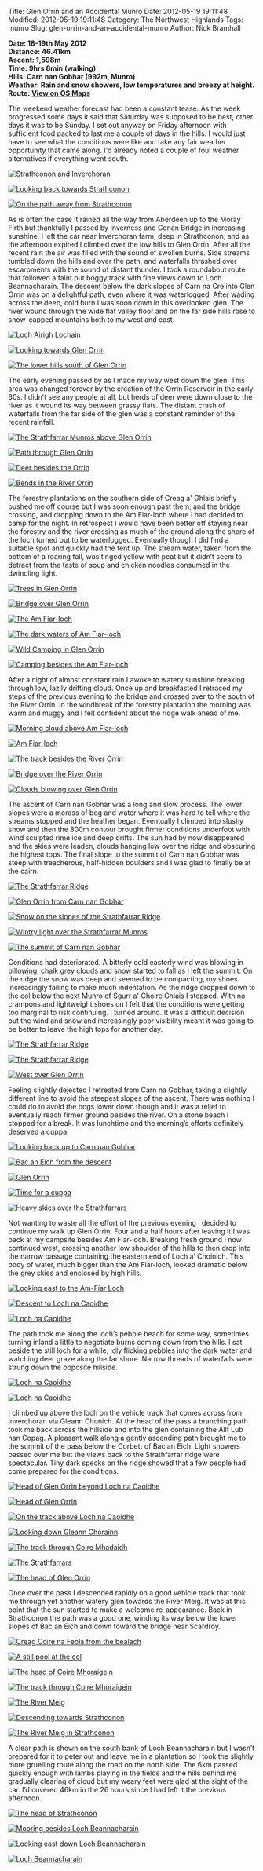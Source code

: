 Title: Glen Orrin and an Accidental Munro
Date: 2012-05-19 19:11:48
Modified: 2012-05-19 19:11:48
Category: The Northwest Highlands
Tags: munro
Slug: glen-orrin-and-an-accidental-munro
Author: Nick Bramhall

**Date: 18-19th May 2012  
Distance: 46.41km  
Ascent:  1,598m  
Time: 9hrs 8min (walking)  
Hills: Carn nan Gobhar (992m, Munro)  
Weather: Rain and snow showers, low temperatures and breezy at height.  
Route: [View on OS Maps](https://www.invertedworld.co.uk/hillwalking/hillwalk/368)**



The weekend weather forecast had been a constant tease. As the week progressed some days it said that Saturday was supposed to be best, other days it was to be Sunday. I set out anyway on Friday afternoon with sufficient food packed to last me a couple of days in the hills. I would just have to see what the conditions were like and take any fair weather opportunity that came along. I'd already noted a couple of foul weather alternatives if everything went south.

<!--more-->

[![Strathconon and Inverchoran](http://farm8.staticflickr.com/7093/7257956652_04a305b7d9_c.jpg)](http://www.flickr.com/photos/53725815@N00/7257956652)



[![Looking back towards Strathconon](http://farm9.staticflickr.com/8159/7258078156_c91af97bc7_c.jpg)](http://www.flickr.com/photos/53725815@N00/7258078156)



[![On the path away from Strathconon](http://farm9.staticflickr.com/8141/7258111644_53c5f277e6_c.jpg)](http://www.flickr.com/photos/53725815@N00/7258111644) 



As is often the case it rained all the way from Aberdeen up to the Moray Firth but thankfully I passed by Inverness and Conan Bridge in increasing sunshine. I left the car near Inverchoran farm, deep in Strathconon, and as the afternoon expired I climbed over the low hills to Glen Orrin. After all the recent rain the air was filled with the sound of swollen burns. Side streams tumbled down the hills and over the path, and waterfalls thrashed over escarpments with the sound of distant thunder. I took a roundabout route that followed a faint but boggy track with fine views down to Loch Beannacharain. The descent below the dark slopes of Carn na Cre into Glen Orrin was on a delightful path, even where it was waterlogged. After wading across the deep, cold burn I was soon down in this overlooked glen. The river wound through the wide flat valley floor and on the far side hills rose to snow-capped mountains both to my west and east.



[![Loch Airigh Lochain](http://farm8.staticflickr.com/7075/7258144372_20dae3b96f_c.jpg)](http://www.flickr.com/photos/53725815@N00/7258144372)



[![Looking towards Glen Orrin](http://farm8.staticflickr.com/7091/7258178680_ba7d91918e_c.jpg)](http://www.flickr.com/photos/53725815@N00/7258178680)



[![The lower hills south of Glen Orrin](http://farm9.staticflickr.com/8163/7258275334_60fe81ebe9_c.jpg)](http://www.flickr.com/photos/53725815@N00/7258275334)



The early evening passed by as I made my way west down the glen. This area was changed forever by the creation of the Orrin Reservoir in the early 60s. I didn’t see any people at all, but herds of deer were down close to the river as it wound its way between grassy flats. The distant crash of waterfalls from the far side of the glen was a constant reminder of the recent rainfall.



[![The Strathfarrar Munros above Glen Orrin](http://farm8.staticflickr.com/7094/7258288584_cd805a32fe_c.jpg)](http://www.flickr.com/photos/53725815@N00/7258288584)



[![Path through Glen Orrin](http://farm8.staticflickr.com/7220/7258332312_a4970bf360_c.jpg)](http://www.flickr.com/photos/53725815@N00/7258332312)



[![Deer besides the Orrin](http://farm8.staticflickr.com/7218/7258356478_544444bf7d_c.jpg)](http://www.flickr.com/photos/53725815@N00/7258356478)



[![Bends in the River Orrin](http://farm9.staticflickr.com/8023/7258384360_c1c073bc0c_c.jpg)](http://www.flickr.com/photos/53725815@N00/7258384360)



The forestry plantations on the southern side of Creag a' Ghlais briefly pushed me off course but I was soon enough past them, and the bridge crossing, and dropping down to the Am Fiar-loch where I had decided to camp for the night. In retrospect I would have been better off staying near the forestry and the river crossing as much of the ground along the shore of the loch turned out to be waterlogged. Eventually though I did find a suitable spot and quickly had the tent up. The stream water, taken from the bottom of a roaring fall, was tinged yellow with peat but it didn’t seem to detract from the taste of soup and chicken noodles consumed in the dwindling light.



[![Trees in Glen Orrin](http://farm8.staticflickr.com/7231/7258421236_cab05684e1_c.jpg)](http://www.flickr.com/photos/53725815@N00/7258421236)



[![Bridge over Glen Orrin](http://farm8.staticflickr.com/7211/7258453466_0c79a117a5_c.jpg)](http://www.flickr.com/photos/53725815@N00/7258453466)



[![The Am Fiar-loch](http://farm8.staticflickr.com/7245/7258464730_6d8fac8f96_c.jpg)](http://www.flickr.com/photos/53725815@N00/7258464730)



[![The dark waters of Am Fiar-loch](http://farm8.staticflickr.com/7081/7258488434_855b8d0bfd_c.jpg)](http://www.flickr.com/photos/53725815@N00/7258488434)



[![Wild Camping in Glen Orrin](http://farm9.staticflickr.com/8153/7229251556_a38cacf57e_c.jpg)](http://www.flickr.com/photos/53725815@N00/7229251556)



[![Camping besides the Am Fiar-loch](http://farm9.staticflickr.com/8025/7258567746_41ff0e2586_c.jpg)](http://www.flickr.com/photos/53725815@N00/7258567746)



After a night of almost constant rain I awoke to watery sunshine breaking through low, lazily drifting cloud. Once up and breakfasted I retraced my steps of the previous evening to the bridge and crossed over to the south of the River Orrin. In the windbreak of the forestry plantation the morning was warm and muggy and I felt confident about the ridge walk ahead of me. 



[![Morning cloud above Am Fiar-loch](http://farm8.staticflickr.com/7101/7264205960_086350b7f1_c.jpg)](http://www.flickr.com/photos/53725815@N00/7264205960)



[![Am Fiar-loch](http://farm8.staticflickr.com/7089/7264302902_4343b5aa23_c.jpg)](http://www.flickr.com/photos/53725815@N00/7264302902)



[![The track besides the River Orrin](http://farm8.staticflickr.com/7225/7264350410_ede527ee93_c.jpg)](http://www.flickr.com/photos/53725815@N00/7264350410)



[![Bridge over the River Orrin](http://farm9.staticflickr.com/8154/7264432366_30b1c2b8a5_c.jpg)](http://www.flickr.com/photos/53725815@N00/7264432366)



[![Clouds blowing over Glen Orrin](http://farm8.staticflickr.com/7218/7264472888_e0175836f9_c.jpg)](http://www.flickr.com/photos/53725815@N00/7264472888)



The ascent of Carn nan Gobhar was a long and slow process. The lower slopes were a morass of bog and water where it was hard to tell where the streams stopped and the heather began. Eventually I climbed into slushy snow and then the 800m contour brought firmer conditions underfoot with wind sculpted rime ice and deep drifts. The sun had by now disappeared and the skies were leaden, clouds hanging low over the ridge and obscuring the highest tops. The final slope to the summit of Carn nan Gobhar was steep with treacherous, half-hidden boulders and I was glad to finally be at the cairn.



[![The Strathfarrar Ridge](http://farm9.staticflickr.com/8163/7264596220_fde39eb1c7_c.jpg)](http://www.flickr.com/photos/53725815@N00/7264596220)



[![Glen Orrin from Carn nan Gobhar](http://farm8.staticflickr.com/7211/7264639998_786cb6ffcc_c.jpg)](http://www.flickr.com/photos/53725815@N00/7264639998)



[![Snow on the slopes of the Strathfarrar Ridge](http://farm9.staticflickr.com/8145/7264659870_869c1f136c_c.jpg)](http://www.flickr.com/photos/53725815@N00/7264659870)



[![Wintry light over the Strathfarrar Munros](http://farm9.staticflickr.com/8027/7264688220_77879ec338_c.jpg)](http://www.flickr.com/photos/53725815@N00/7264688220)



[![The summit of Carn nan Gobhar](http://farm8.staticflickr.com/7073/7264698054_4b3d1ede94_c.jpg)](http://www.flickr.com/photos/53725815@N00/7264698054)



Conditions had deteriorated. A bitterly cold easterly wind was blowing in billowing, chalk grey clouds and snow started to fall as I left the summit. On the ridge the snow was deep and seemed to be compacting, my shoes increasingly failing to make much indentation. As the ridge dropped down to the col below the next Munro of Sgurr a' Choire Ghlais I stopped. With no crampons and lightweight shoes on I felt that the conditions were getting too marginal to risk continuing. I turned around. It was a difficult decision but the wind and snow and increasingly poor visibility meant it was going to be better to leave the high tops for another day.



[![The Strathfarrar Ridge](http://farm6.staticflickr.com/5035/7232503246_da2193abaf_c.jpg)](http://www.flickr.com/photos/53725815@N00/7232503246)



[![The Strathfarrar Ridge](http://farm8.staticflickr.com/7081/7264706368_a43dfc7675_c.jpg)](http://www.flickr.com/photos/53725815@N00/7264706368)



[![West over Glen Orrin](http://farm8.staticflickr.com/7241/7264715560_fea2fcf9eb_c.jpg)](http://www.flickr.com/photos/53725815@N00/7264715560)



Feeling slightly dejected I retreated from Carn na Gobhar, taking a slightly different line to avoid the steepest slopes of the ascent. There was nothing I could do to avoid the bogs lower down though and it was a relief to eventually reach firmer ground besides the river. On a stone beach I stopped for a break. It was lunchtime and the morning’s efforts definitely deserved a cuppa.



[![Looking back up to Carn nan Gobhar](http://farm8.staticflickr.com/7227/7264753758_24d8945c43_c.jpg)](http://www.flickr.com/photos/53725815@N00/7264753758)



[![Bac an Eich from the descent](http://farm8.staticflickr.com/7211/7264765366_7e18734b51_c.jpg)](http://www.flickr.com/photos/53725815@N00/7264765366)



[![Glen Orrin](http://farm8.staticflickr.com/7239/7264776916_11629ed1fe_c.jpg)](http://www.flickr.com/photos/53725815@N00/7264776916)



[![Time for a cuppa](http://farm9.staticflickr.com/8014/7264790692_54960b491d_c.jpg)](http://www.flickr.com/photos/53725815@N00/7264790692)



[![Heavy skies over the Strathfarrars](http://farm9.staticflickr.com/8018/7264834154_996a555a20_c.jpg)](http://www.flickr.com/photos/53725815@N00/7264834154)



Not wanting to waste all the effort of the previous evening I decided to continue my walk up Glen Orrin.  Four and a half hours after leaving it I was back at my campsite besides Am Fiar-loch. Breaking fresh ground I now continued west, crossing another low shoulder of the hills to then drop into the narrow passage containing the eastern end of Loch a’ Choinich. This body of water, much bigger than the Am Fiar-loch, looked dramatic below the grey skies and enclosed by high hills. 



[![Looking east to the Am-Fiar Loch](http://farm8.staticflickr.com/7090/7264845576_976dfd1139_c.jpg)](http://www.flickr.com/photos/53725815@N00/7264845576)



[![Descent to Loch na Caoidhe](http://farm8.staticflickr.com/7105/7264868582_4417fec70b_c.jpg)](http://www.flickr.com/photos/53725815@N00/7264868582)



[![Loch na Caoidhe](http://farm8.staticflickr.com/7098/7264911748_64afbbb694_c.jpg)](http://www.flickr.com/photos/53725815@N00/7264911748)



The path took me along the loch’s pebble beach for some way, sometimes turning inland a little to negotiate burns coming down from the hills. I sat beside the still loch for a while, idly flicking pebbles into the dark water and watching deer graze along the far shore. Narrow threads of waterfalls were strung down the opposite hillside.



[![Loch na Caoidhe](http://farm9.staticflickr.com/8026/7264920236_7a229a44ac_c.jpg)](http://www.flickr.com/photos/53725815@N00/7264920236)



[![Loch na Caoidhe](http://farm8.staticflickr.com/7092/7264929584_708c80ed0f_c.jpg)](http://www.flickr.com/photos/53725815@N00/7264929584)



I climbed up above the loch on the vehicle track that comes across from Inverchoran via Gleann Chonich. At the head of the pass a branching path took me back across the hillside and into the glen containing the Allt Lub nan Copag. A pleasant walk along a gently ascending path brought me to the summit of the pass below the Corbett of Bac an Eich. Light showers passed over me but the views back to the Strathfarrar ridge were spectacular. Tiny dark specks on the ridge showed that a few people had come prepared for the conditions.



[![Head of Glen Orrin beyond Loch na Caoidhe](http://farm9.staticflickr.com/8027/7264941062_bf13c3b95e_c.jpg)](http://www.flickr.com/photos/53725815@N00/7264941062)



[![Head of Glen Orrin](http://farm9.staticflickr.com/8148/7232034730_c1bd7354d3_c.jpg)](http://www.flickr.com/photos/53725815@N00/7232034730)



[![On the track above Loch na Caoidhe](http://farm8.staticflickr.com/7077/7265006524_8af60774e1_c.jpg)](http://www.flickr.com/photos/53725815@N00/7265006524)



[![Looking down Gleann Chorainn](http://farm8.staticflickr.com/7105/7264966118_6d64c35416_c.jpg)](http://www.flickr.com/photos/53725815@N00/7264966118)



[![The track through Coire Mhadaidh](http://farm8.staticflickr.com/7224/7265031036_43925890d2_c.jpg)](http://www.flickr.com/photos/53725815@N00/7265031036)



[![The Strathfarrars](http://farm8.staticflickr.com/7220/7232438550_3aa0a4769d_c.jpg)](http://www.flickr.com/photos/53725815@N00/7232438550)



[![The head of Glen Orrin](http://farm8.staticflickr.com/7227/7265017984_0779369df4_c.jpg)](http://www.flickr.com/photos/53725815@N00/7265017984)



Once over the pass I descended rapidly on a good vehicle track that took me through yet another watery glen towards the River Meig. It was at this point that the sun started to make a welcome re-appearance. Back in Strathconon the path was a good one, winding its way below the lower slopes of Bac an Eich and down toward the bridge near Scardroy. 



[![Creag Coire na Feola from the bealach](http://farm8.staticflickr.com/7096/7265055742_531ed5f15b_c.jpg)](http://www.flickr.com/photos/53725815@N00/7265055742)



[![A still pool at the col](http://farm8.staticflickr.com/7219/7265084520_12585bd2cc_c.jpg)](http://www.flickr.com/photos/53725815@N00/7265084520)



[![The head of Coire Mhoraigein](http://farm8.staticflickr.com/7096/7265096564_c32db5ce46_c.jpg)](http://www.flickr.com/photos/53725815@N00/7265096564)



[![The track through Coire Mhoraigein](http://farm9.staticflickr.com/8013/7265125574_00335b6d38_c.jpg)](http://www.flickr.com/photos/53725815@N00/7265125574)



[![The River Meig](http://farm9.staticflickr.com/8007/7265148624_1fb2f84efa_c.jpg)](http://www.flickr.com/photos/53725815@N00/7265148624)



[![Descending towards Strathconon](http://farm9.staticflickr.com/8003/7265162700_b8aae37caf_c.jpg)](http://www.flickr.com/photos/53725815@N00/7265162700)



[![The River Meig in Strathconon](http://farm8.staticflickr.com/7072/7265192390_325c708f2b_c.jpg)](http://www.flickr.com/photos/53725815@N00/7265192390)



A clear path is shown on the south bank of Loch Beannacharain but I wasn’t prepared for it to peter out and leave me in a plantation so I took the slightly more gruelling route along the road on the north side. The 6km passed quickly enough with lambs playing in the fields and the hills behind me gradually clearing of cloud but my weary feet were glad at the sight of the car. I’d covered 46km in the 26 hours since I had left it the previous afternoon.



[![The head of Strathconon](http://farm9.staticflickr.com/8018/7265203582_17d5ccfb69_c.jpg)](http://www.flickr.com/photos/53725815@N00/7265203582)



[![Mooring besides Loch Beannacharain](http://farm9.staticflickr.com/8158/7265213256_266b0a0929_c.jpg)](http://www.flickr.com/photos/53725815@N00/7265213256)



[![Looking east down Loch Beannacharain](http://farm8.staticflickr.com/7092/7265226128_6db9af9411_c.jpg)](http://www.flickr.com/photos/53725815@N00/7265226128)



[![Loch Beannacharain](http://farm9.staticflickr.com/8006/7265237688_a7d67ee006_c.jpg)](http://www.flickr.com/photos/53725815@N00/7265237688)
